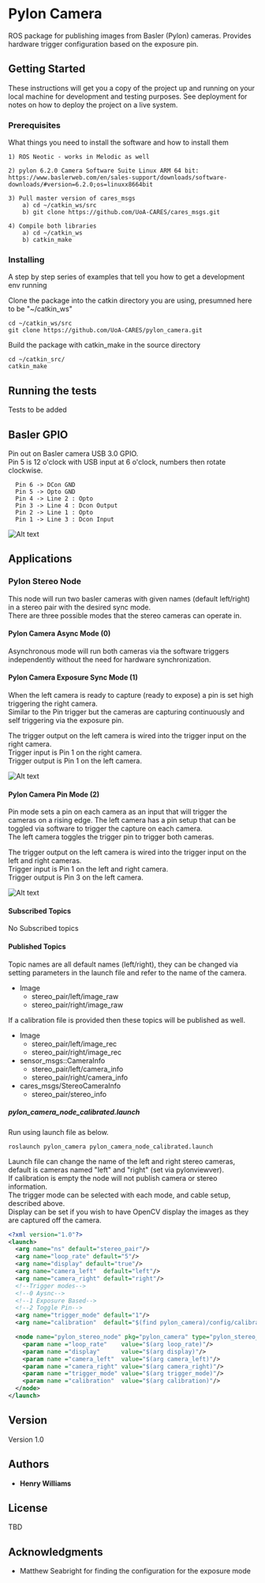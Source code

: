 # Pylon Camera

ROS package for publishing images from Basler (Pylon) cameras. Provides hardware trigger configuration based on the exposure pin.

## Getting Started

These instructions will get you a copy of the project up and running on your local machine for development and testing purposes. See deployment for notes on how to deploy the project on a live system.

### Prerequisites

What things you need to install the software and how to install them

```
1) ROS Neotic - works in Melodic as well

2) pylon 6.2.0 Camera Software Suite Linux ARM 64 bit: https://www.baslerweb.com/en/sales-support/downloads/software-downloads/#version=6.2.0;os=linuxx8664bit

3) Pull master version of cares_msgs
    a) cd ~/catkin_ws/src
    b) git clone https://github.com/UoA-CARES/cares_msgs.git

4) Compile both libraries
    a) cd ~/catkin_ws
    b) catkin_make
```

### Installing

A step by step series of examples that tell you how to get a development env running

Clone the package into the catkin directory you are using, presumned here to be "~/catkin_ws"

```
cd ~/catkin_ws/src
git clone https://github.com/UoA-CARES/pylon_camera.git
```

Build the package with catkin_make in the source directory

```
cd ~/catkin_src/
catkin_make
```

## Running the tests

Tests to be added

## Basler GPIO

Pin out on Basler camera USB 3.0 GPIO.\
Pin 5 is 12 o'clock with USB input at 6 o'clock, numbers then rotate clockwise.

```
  Pin 6 -> DCon GND
  Pin 5 -> Opto GND
  Pin 4 -> Line 2 : Opto
  Pin 3 -> Line 4 : Dcon Output
  Pin 2 -> Line 1 : Opto
  Pin 1 -> Line 3 : Dcon Input
```

![Alt text](docs/basler-pin-out.png?raw=true "Pin-out")

## Applications

### Pylon Stereo Node

This node will run two basler cameras with given names (default left/right) in a stereo pair with the desired sync mode.\
There are three possible modes that the stereo cameras can operate in.

#### Pylon Camera Async Mode (0)
Asynchronous mode will run both cameras via the software triggers independently without the need for hardware synchronization.

#### Pylon Camera Exposure Sync Mode (1)
When the left camera is ready to capture (ready to expose) a pin is set high triggering the right camera.\
Similar to the Pin trigger but the cameras are capturing continuously and self triggering via the exposure pin.

The trigger output on the left camera is wired into the trigger input on the right camera.\
Trigger input is Pin 1 on the right camera.\
Trigger output is Pin 1 on the left camera.

![Alt text](docs/sync-mode-1.png?raw=true "Pin-out")

#### Pylon Camera Pin Mode (2)
Pin mode sets a pin on each camera as an input that will trigger the cameras on a rising edge. 
The left camera has a pin setup that can be toggled via software to trigger the capture on each camera.\
The left camera toggles the trigger pin to trigger both cameras.
 
The trigger output on the left camera is wired into the trigger input on the left and right cameras.\
Trigger input is Pin 1 on the left and right camera.\
Trigger output is Pin 3 on the left camera.

![Alt text](docs/sync-mode-2.png?raw=true "Pin-out")

#### Subscribed Topics
No Subscribed topics

#### Published Topics
Topic names are all default names (left/right), they can be changed via setting parameters in the launch file and refer to the name of the camera.

* Image
  * stereo_pair/left/image_raw
  * stereo_pair/right/image_raw

If a calibration file is provided then these topics will be published as well.

* Image
  * stereo_pair/left/image_rec
  * stereo_pair/right/image_rec
* sensor_msgs::CameraInfo
  * stereo_pair/left/camera_info
  * stereo_pair/right/camera_info
* cares_msgs/StereoCameraInfo
  * stereo_pair/stereo_info

##### pylon_camera_node_calibrated.launch
Run using launch file as below.

```
roslaunch pylon_camera pylon_camera_node_calibrated.launch
```

Launch file can change the name of the left and right stereo cameras, default is cameras named "left" and "right" (set via pylonviewver).\
If calibration is empty the node will not publish camera or stereo information.\
The trigger mode can be selected with each mode, and cable setup, described above.\
Display can be set if you wish to have OpenCV display the images as they are captured off the camera.

```xml
<?xml version="1.0"?>
<launch>
  <arg name="ns" default="stereo_pair"/>
  <arg name="loop_rate" default="5"/>
  <arg name="display" default="true"/>
  <arg name="camera_left"  default="left"/>
  <arg name="camera_right" default="right"/>
  <!--Trigger modes-->
  <!--0 Aysnc-->
  <!--1 Exposure Based-->
  <!--2 Toggle Pin-->
  <arg name="trigger_mode" default="1"/>
  <arg name="calibration"  default="$(find pylon_camera)/config/calibration.json"/>

  <node name="pylon_stereo_node" pkg="pylon_camera" type="pylon_stereo_node" output="screen" ns="$(arg ns)">
    <param name ="loop_rate"    value="$(arg loop_rate)"/>
    <param name ="display"      value="$(arg display)"/>
    <param name ="camera_left"  value="$(arg camera_left)"/>
    <param name ="camera_right" value="$(arg camera_right)"/>
    <param name ="trigger_mode" value="$(arg trigger_mode)"/>
    <param name ="calibration"  value="$(arg calibration)"/>
  </node>
</launch>

```

## Version

Version 1.0

## Authors

* **Henry Williams**

## License

TBD

## Acknowledgments

* Matthew Seabright for finding the configuration for the exposure mode


